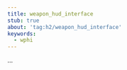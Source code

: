 ```yaml
---
title: weapon_hud_interface
stub: true
about: 'tag:h2/weapon_hud_interface'
keywords:
  - wphi
---
```

...

